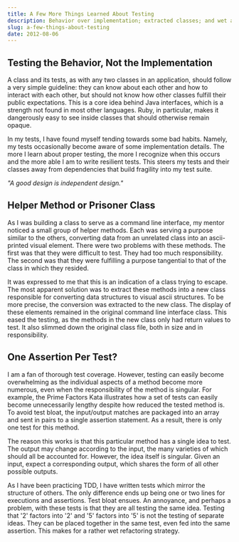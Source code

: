 ```yaml
---
title: A Few More Things Learned About Testing
description: Behavior over implementation; extracted classes; and wet assertions
slug: a-few-things-about-testing
date: 2012-08-06
---
```


## Testing the Behavior, Not the Implementation

A class and its tests, as with any two classes in an application, should follow a very simple
guideline: they can know about each other and how to interact with each other, but should not know
how other classes fulfill their public expectations. This is a core idea behind Java interfaces,
which is a strength not found in most other languages. Ruby, in particular, makes it dangerously
easy to see inside classes that should otherwise remain opaque.

In my tests, I have found myself tending towards some bad habits. Namely, my tests occasionally
become aware of some implementation details. The more I learn about proper testing, the more I
recognize when this occurs and the more able I am to write resilient tests. This steers my tests and
their classes away from dependencies that build fragility into my test suite.

_"A good design is independent design."_

## Helper Method or Prisoner Class

As I was building a class to serve as a command line interface, my mentor noticed a small group of
helper methods. Each was serving a purpose similar to the others, converting data from an unrelated
class into an ascii-printed visual element. There were two problems with these methods. The first
was that they were difficult to test. They had too much responsibility. The second was that they
were fulfilling a purpose tangential to that of the class in which they resided.

It was expressed to me that this is an indication of a class trying to escape. The most apparent
solution was to extract these methods into a new class responsible for converting data structures to
visual ascii structures. To be more precise, the conversion was extracted to the new class. The
display of these elements remained in the original command line interface class. This eased the
testing, as the methods in the new class only had return values to test. It also slimmed down the
original class file, both in size and in responsibility.

## One Assertion Per Test?

I am a fan of thorough test coverage. However, testing can easily become overwhelming as the
individual aspects of a method become more numerous, even when the responsibility of the method is
singular. For example, the Prime Factors Kata illustrates how a set of tests can easily become
unnecessarily lengthy despite how reduced the tested method is. To avoid test bloat, the
input/output matches are packaged into an array and sent in pairs to a single assertion statement.
As a result, there is only one test for this method.

The reason this works is that this particular method has a single idea to test. The output may
change according to the input, the many varieties of which should all be accounted for. However, the
idea itself is singular. Given an input, expect a corresponding output, which shares the form of all
other possible outputs.

As I have been practicing TDD, I have written tests which mirror the structure of others. The only
difference ends up being one or two lines for executions and assertions. Test bloat ensues. An
annoyance, and perhaps a problem, with these tests is that they are all testing the same idea.
Testing that '2' factors into '2' and '5' factors into '5' is not the testing of separate ideas.
They can be placed together in the same test, even fed into the same assertion. This makes for a
rather wet refactoring strategy.
